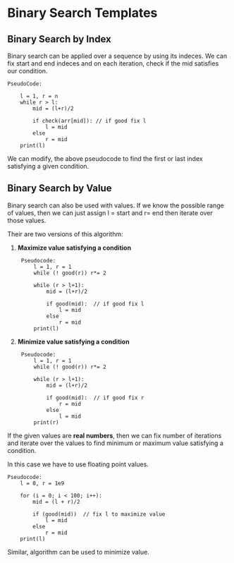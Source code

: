# Binary Search Templates

## Binary Search by Index

Binary search can be applied over a sequence by using its indeces. We can fix start and end indeces and on each iteration, check if the mid satisfies our condition.

    PseudoCode:

        l = 1, r = n
        while r > l:
            mid = (l+r)/2

            if check(arr[mid]): // if good fix l
                l = mid
            else 
                r = mid 
        print(l)   

We can modify, the above pseudocode to find the first or last index satisfying a given condition.

## Binary Search by Value

Binary search can also be used with values. If we know the possible range of values, then we can just assign l = start and r= end then iterate over those values.

Their are two versions of this algorithm:

1. **Maximize value satisfying a condition**

        Pseudocode:
            l = 1, r = 1
            while (! good(r)) r*= 2

            while (r > l+1):
                mid = (l+r)/2

                if good(mid):  // if good fix l
                    l = mid
                else 
                    r = mid
            print(l) 

2. **Minimize value satisfying a condition**

        Pseudocode:
            l = 1, r = 1
            while (! good(r)) r*= 2

            while (r > l+1):
                mid = (l+r)/2

                if good(mid):  // if good fix r
                    r = mid
                else 
                    l = mid
            print(r)

If the given values are **real numbers**, then we can fix number of iterations and iterate over the values to find minimum or maximum value satisfying a condition.

In this case we have to use floating point values.

    Pseudocode:
        l = 0, r = 1e9

        for (i = 0; i < 100; i++):
            mid = (l + r)/2

            if (good(mid))  // fix l to maximize value
                l = mid
            else 
                r = mid
        print(l)

Similar, algorithm can be used to minimize value.